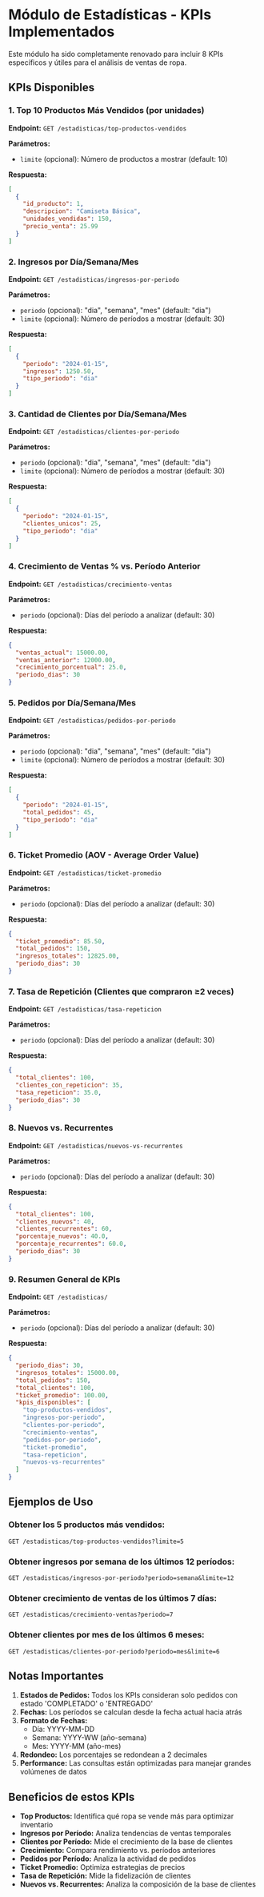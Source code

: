# Módulo de Estadísticas - KPIs Implementados

Este módulo ha sido completamente renovado para incluir 8 KPIs específicos y útiles para el análisis de ventas de ropa.

## KPIs Disponibles

### 1. Top 10 Productos Más Vendidos (por unidades)
**Endpoint:** `GET /estadisticas/top-productos-vendidos`

**Parámetros:**
- `limite` (opcional): Número de productos a mostrar (default: 10)

**Respuesta:**
```json
[
  {
    "id_producto": 1,
    "descripcion": "Camiseta Básica",
    "unidades_vendidas": 150,
    "precio_venta": 25.99
  }
]
```

### 2. Ingresos por Día/Semana/Mes
**Endpoint:** `GET /estadisticas/ingresos-por-periodo`

**Parámetros:**
- `periodo` (opcional): "dia", "semana", "mes" (default: "dia")
- `limite` (opcional): Número de períodos a mostrar (default: 30)

**Respuesta:**
```json
[
  {
    "periodo": "2024-01-15",
    "ingresos": 1250.50,
    "tipo_periodo": "dia"
  }
]
```

### 3. Cantidad de Clientes por Día/Semana/Mes
**Endpoint:** `GET /estadisticas/clientes-por-periodo`

**Parámetros:**
- `periodo` (opcional): "dia", "semana", "mes" (default: "dia")
- `limite` (opcional): Número de períodos a mostrar (default: 30)

**Respuesta:**
```json
[
  {
    "periodo": "2024-01-15",
    "clientes_unicos": 25,
    "tipo_periodo": "dia"
  }
]
```

### 4. Crecimiento de Ventas % vs. Período Anterior
**Endpoint:** `GET /estadisticas/crecimiento-ventas`

**Parámetros:**
- `periodo` (opcional): Días del período a analizar (default: 30)

**Respuesta:**
```json
{
  "ventas_actual": 15000.00,
  "ventas_anterior": 12000.00,
  "crecimiento_porcentual": 25.0,
  "periodo_dias": 30
}
```

### 5. Pedidos por Día/Semana/Mes
**Endpoint:** `GET /estadisticas/pedidos-por-periodo`

**Parámetros:**
- `periodo` (opcional): "dia", "semana", "mes" (default: "dia")
- `limite` (opcional): Número de períodos a mostrar (default: 30)

**Respuesta:**
```json
[
  {
    "periodo": "2024-01-15",
    "total_pedidos": 45,
    "tipo_periodo": "dia"
  }
]
```

### 6. Ticket Promedio (AOV - Average Order Value)
**Endpoint:** `GET /estadisticas/ticket-promedio`

**Parámetros:**
- `periodo` (opcional): Días del período a analizar (default: 30)

**Respuesta:**
```json
{
  "ticket_promedio": 85.50,
  "total_pedidos": 150,
  "ingresos_totales": 12825.00,
  "periodo_dias": 30
}
```

### 7. Tasa de Repetición (Clientes que compraron ≥2 veces)
**Endpoint:** `GET /estadisticas/tasa-repeticion`

**Parámetros:**
- `periodo` (opcional): Días del período a analizar (default: 30)

**Respuesta:**
```json
{
  "total_clientes": 100,
  "clientes_con_repeticion": 35,
  "tasa_repeticion": 35.0,
  "periodo_dias": 30
}
```

### 8. Nuevos vs. Recurrentes
**Endpoint:** `GET /estadisticas/nuevos-vs-recurrentes`

**Parámetros:**
- `periodo` (opcional): Días del período a analizar (default: 30)

**Respuesta:**
```json
{
  "total_clientes": 100,
  "clientes_nuevos": 40,
  "clientes_recurrentes": 60,
  "porcentaje_nuevos": 40.0,
  "porcentaje_recurrentes": 60.0,
  "periodo_dias": 30
}
```

### 9. Resumen General de KPIs
**Endpoint:** `GET /estadisticas/`

**Parámetros:**
- `periodo` (opcional): Días del período a analizar (default: 30)

**Respuesta:**
```json
{
  "periodo_dias": 30,
  "ingresos_totales": 15000.00,
  "total_pedidos": 150,
  "total_clientes": 100,
  "ticket_promedio": 100.00,
  "kpis_disponibles": [
    "top-productos-vendidos",
    "ingresos-por-periodo",
    "clientes-por-periodo",
    "crecimiento-ventas",
    "pedidos-por-periodo",
    "ticket-promedio",
    "tasa-repeticion",
    "nuevos-vs-recurrentes"
  ]
}
```

## Ejemplos de Uso

### Obtener los 5 productos más vendidos:
```
GET /estadisticas/top-productos-vendidos?limite=5
```

### Obtener ingresos por semana de los últimos 12 períodos:
```
GET /estadisticas/ingresos-por-periodo?periodo=semana&limite=12
```

### Obtener crecimiento de ventas de los últimos 7 días:
```
GET /estadisticas/crecimiento-ventas?periodo=7
```

### Obtener clientes por mes de los últimos 6 meses:
```
GET /estadisticas/clientes-por-periodo?periodo=mes&limite=6
```

## Notas Importantes

1. **Estados de Pedidos:** Todos los KPIs consideran solo pedidos con estado 'COMPLETADO' o 'ENTREGADO'
2. **Fechas:** Los períodos se calculan desde la fecha actual hacia atrás
3. **Formato de Fechas:** 
   - Día: YYYY-MM-DD
   - Semana: YYYY-WW (año-semana)
   - Mes: YYYY-MM (año-mes)
4. **Redondeo:** Los porcentajes se redondean a 2 decimales
5. **Performance:** Las consultas están optimizadas para manejar grandes volúmenes de datos

## Beneficios de estos KPIs

- **Top Productos:** Identifica qué ropa se vende más para optimizar inventario
- **Ingresos por Período:** Analiza tendencias de ventas temporales
- **Clientes por Período:** Mide el crecimiento de la base de clientes
- **Crecimiento:** Compara rendimiento vs. períodos anteriores
- **Pedidos por Período:** Analiza la actividad de pedidos
- **Ticket Promedio:** Optimiza estrategias de precios
- **Tasa de Repetición:** Mide la fidelización de clientes
- **Nuevos vs. Recurrentes:** Analiza la composición de la base de clientes




